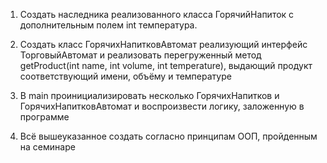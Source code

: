 
1. Создать наследника реализованного класса ГорячийНапиток с дополнительным полем int температура.

2. Создать класс ГорячихНапитковАвтомат реализующий интерфейс ТорговыйАвтомат и реализовать перегруженный метод getProduct(int name, int volume, int temperature), выдающий продукт соответствующий имени, объёму и температуре

3. В main проинициализировать несколько ГорячихНапитков и ГорячихНапитковАвтомат и воспроизвести логику, заложенную в программе

4. Всё вышеуказанное создать согласно принципам ООП, пройденным на семинаре